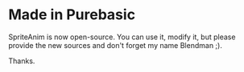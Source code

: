 # Made in Purebasic

SpriteAnim is now open-source.
You can use it, modify it, but please provide the new sources and don't forget my name Blendman ;).


Thanks.
